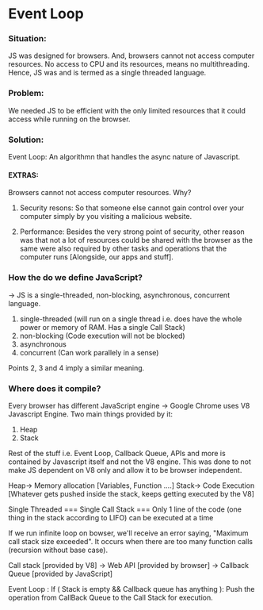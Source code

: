 # Event Loop

### Situation:

JS was designed for browsers. And, browsers cannot not access computer resources.
No access to CPU and its resources, means no multithreading.
Hence, JS was and is termed as a single threaded language.

### Problem:

We needed JS to be efficient with the only limited resources that it could access while running on the browser.

### Solution:

Event Loop: An algorithmn that handles the async nature of Javascript.

#### EXTRAS:

Browsers cannot not access computer resources. Why?

1. Security resons: So that someone else cannot gain control over your computer simply by you visiting a malicious website.

2. Performance: Besides the very strong point of security, other reason was that not a lot of resources could be shared with the browser as the same were also required by other tasks and operations that the computer runs [Alongside, our apps and stuff].

### How the do we define JavaScript?

-> JS is a single-threaded, non-blocking, asynchronous, concurrent language.

1. single-threaded (will run on a single thread i.e. does have the whole power or memory of RAM. Has a single Call Stack)
2. non-blocking (Code execution will not be blocked)
3. asynchronous
4. concurrent (Can work parallely in a sense)

Points 2, 3 and 4 imply a similar meaning.

### Where does it compile?

Every browser has different JavaScript engine
-> Google Chrome uses V8 Javascript Engine. Two main things provided by it:

1. Heap
2. Stack

Rest of the stuff i.e. Event Loop, Callback Queue, APIs and more is contained by Javascript itself and not the V8 engine. This was done to not make JS dependent on V8 only and allow it to be browser independent.

Heap-> Memory allocation [Variables, Function ....]
Stack-> Code Execution [Whatever gets pushed inside the stack, keeps getting executed by the V8]

Single Threaded === Single Call Stack === Only 1 line of the code (one thing in the stack according to LIFO) can be executed at a time

If we run infinite loop on bowser, we'll receive an error saying, "Maximum call stack size exceeded". It occurs when there are too many function calls (recursion without base case).

Call stack [provided by V8] -> Web API [provided by browser] -> Callback Queue [provided by JavaScript]

Event Loop :
If ( Stack is empty && Callback queue has anything ):
Push the operation from CallBack Queue to the Call Stack for execution.
